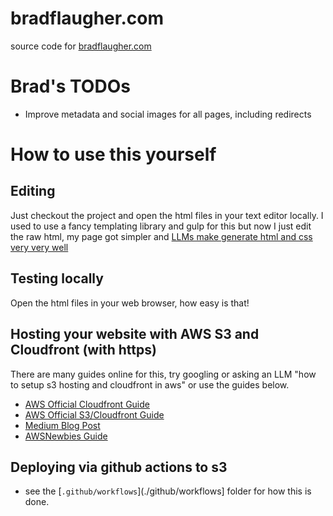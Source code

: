 # bradflaugher.com

source code for [bradflaugher.com](https://bradflaugher.com)

# Brad's TODOs
* Improve metadata and social images for all pages, including redirects

# How to use this yourself

## Editing

Just checkout the project and open the html files in your text editor locally. I used to use a fancy templating library and gulp for this but now I just edit the raw html, my page got simpler and [LLMs make generate html and css very very well](https://themeisle.com/blog/how-to-use-chatgpt-to-build-a-website/)

## Testing locally

Open the html files in your web browser, how easy is that!

## Hosting your website with AWS S3 and Cloudfront (with https)

There are many guides online for this, try googling or asking an LLM "how to setup s3 hosting and cloudfront in aws" or use the guides below.

* [AWS Official Cloudfront Guide](https://awsnewbies.com/s3-website-route-53-cloudfront/)
* [AWS Official  S3/Cloudfront Guide](https://aws.amazon.com/cloudfront/getting-started/S3/)
* [Medium Blog Post](https://medium.com/geekculture/how-to-host-a-static-website-using-aws-route-53-s3-and-cloudfront-e425fa5de349)
* [AWSNewbies Guide](https://awsnewbies.com/s3-website-route-53-cloudfront/)

## Deploying via github actions to s3

* see the [```.github/workflows```](./github/workflows] folder for how this is done.
